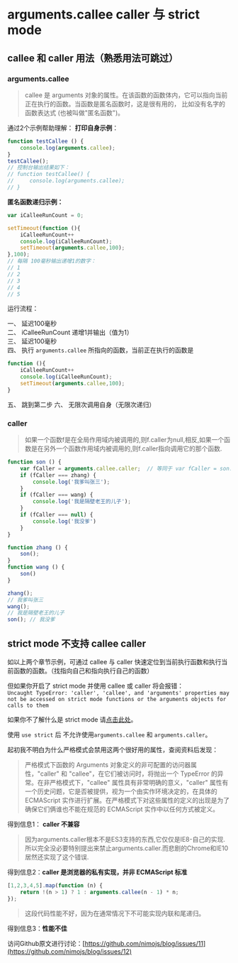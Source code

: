 arguments.callee caller 与 strict mode
==============================
<!--_PAGEDATA
{
    "title": "arguments.callee caller 与 strict mode",
    "githubissuesid": 12,
    "createData": "2015-03-08",
    "keywords": "arguments,arguments.callee,arguments.caller,use strict,strict",
    "description":"严格模式（use strict）为什么不支持 arguments.callee 和 arguments.caller"
}
_PAGEDATA-->

callee 和 caller 用法（熟悉用法可跳过）
--------------------------------

### arguments.callee
> callee 是 arguments 对象的属性。在该函数的函数体内，它可以指向当前正在执行的函数。当函数是匿名函数时，这是很有用的， 比如没有名字的函数表达式 (也被叫做"匿名函数")。

通过2个示例帮助理解：
**打印自身示例**：
```javascript
function testCallee () {
    console.log(arguments.callee);
}
testCallee();
// 控制台输出结果如下：
// function testCallee() {
//     console.log(arguments.callee);
// }
```
**匿名函数递归示例：**
```javascript
var iCalleeRunCount = 0;

setTimeout(function (){
	iCalleeRunCount++
    console.log(iCalleeRunCount);
    setTimeout(arguments.callee,100);
},100);
// 每隔 100毫秒输出递增1的数字：
// 1
// 2
// 3
// 4
// 5
```
运行流程：

一、 延迟100毫秒  
二、 iCalleeRunCount 递增1并输出（值为1）  
三、 延迟100毫秒  
四、 执行 `arguments.callee` 所指向的函数，当前正在执行的函数是
```javascript
function (){
	iCalleeRunCount++
    console.log(iCalleeRunCount);
    setTimeout(arguments.callee,100);
}
```
五、 跳到第二步
六、 无限次调用自身（无限次递归）

### caller
> 如果一个函数f是在全局作用域内被调用的,则f.caller为null,相反,如果一个函数是在另外一个函数作用域内被调用的,则f.caller指向调用它的那个函数.


```javascript
function son () {
    var fCaller = arguments.callee.caller;	// 等同于 var fCaller = son.caller
    if (fCaller === zhang) {
        console.log('我爹叫张三');
    }
    if (fCaller === wang) {
        console.log('我是隔壁老王的儿子');
    }
    if (fCaller === null) {
        console.log('我没爹')
    }
}

function zhang () {
    son();
}
function wang () {
    son()
}

zhang();
// 我爹叫张三
wang();
// 我是隔壁老王的儿子
son(); // 我没爹
```


strict mode 不支持 callee caller
------------------------------

如以上两个章节示例，可通过 callee 与 caller 快速定位到当前执行函数和执行当前函数的函数。（找指向自己和指向执行自己的函数）

但如果你开启了 strict mode 并使用 callee 或 caller 将会报错：  
`Uncaught TypeError: 'caller', 'callee', and 'arguments' properties may not be accessed on strict mode functions or the arguments objects for calls to them`  

如果你不了解什么是 strict mode 请[点击此处](http://www.ruanyifeng.com/blog/2013/01/javascript_strict_mode.html)。

使用 `use strict` 后 不允许使用`arguments.callee` 和 `arguments.caller`。

起初我不明白为什么严格模式会禁用这两个很好用的属性，查阅资料后发现：

> 严格模式下函数的 Arguments 对象定义的非可配置的访问器属性，"caller" 和 "callee"，在它们被访问时，将抛出一个 TypeError 的异常。在非严格模式下，"callee" 属性具有非常明确的意义，"caller" 属性有一个历史问题，它是否被提供，视为一个由实作环境决定的，在具体的 ECMAScript 实作进行扩展。在严格模式下对这些属性的定义的出现是为了确保它们俩谁也不能在规范的 ECMAScript 实作中以任何方式被定义。

得到信息1： **caller 不兼容**

> 因为arguments.caller根本不是ES3支持的东西,它仅仅是IE8-自己的实现.所以完全没必要特别提出来禁止arguments.caller.而悲剧的Chrome和IE10居然还实现了这个错误. 

得到信息2：**caller 是浏览器的私有实现，并非 ECMAScript 标准**

```javascript
[1,2,3,4,5].map(function (n) {
    return !(n > 1) ? 1 : arguments.callee(n - 1) * n;
});
```
> 这段代码性能不好，因为在通常情况下不可能实现内联和尾递归。

得到信息3：**性能不佳**



访问Github原文进行讨论：[https://github.com/nimojs/blog/issues/11](https://github.com/nimojs/blog/issues/12)